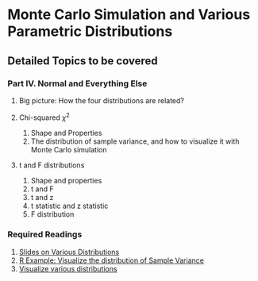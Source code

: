 # Monte Carlo Simulation and Various Parametric Distributions

## Detailed Topics to be covered

### Part IV. Normal and Everything Else

1. Big picture: How the four distributions are related?

2. Chi-squared $\chi^2$
    1. Shape and Properties
    2. The distribution of sample variance, and how to visualize it with Monte Carlo simulation

3. t and F distributions

    1. Shape and properties
    2. t and F
    3. t and z
    4. t statistic and z statistic
    5. F distribution

### Required Readings

1. [Slides on Various Distributions](../lecture/MC04.pdf)
2. [R Example: Visualize the distribution of Sample Variance](../lecture/examples/MC05.Rmd)
3. [Visualize various distributions](https://seeing-theory.brown.edu/probability-distributions/index.html#%23section2)


